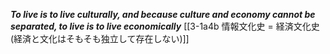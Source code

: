 ***To live is to live culturally, and because culture and economy cannot be separated, to live is to live economically***
	[[3-1a4b 情報文化史 = 経済文化史 (経済と文化はそもそも独立して存在しない)]]